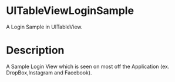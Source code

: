 UITableViewLoginSample
======================

A Login Sample in UITableView.


Description
===========

A Sample Login View which is seen on most off the Application (ex. DropBox,Instagram and Facebook).
